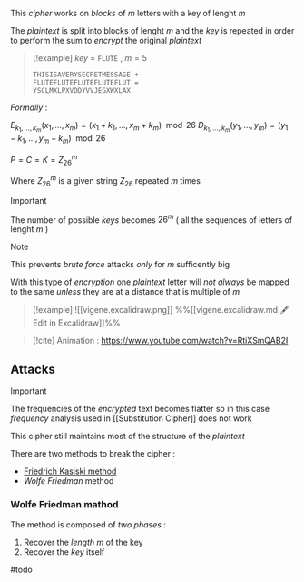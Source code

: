 This *cipher* works on *blocks* of $m$ letters with a key of lenght $m$ 

The *plaintext* is split into blocks of lenght $m$ and the *key* is repeated in order to perform the sum to *encrypt* the original *plaintext*

>[!example] 
>*key* = `FLUTE` , $m=5$
>```
>THISISAVERYSECRETMESSAGE +
>FLUTEFLUTEFLUTEFLUTEFLUT =
>YSCLMXLPXVDDYVVJEGXWXLAX
>```

*Formally* :

$E_{k_1, \dots, k_m}(x_1,\dots, x_m) = (x_1 + k_1, \dots, x_m + k_m) \mod{26}$
$D_{k_1, \dots, k_m}(y_1,\dots, y_m) = (y_1 - k_1, \dots, y_m - k_m) \mod{26}$

$P=C=K=Z^m_{26}$ 

Where $Z_{26}^m$ is a given string $Z_{26}$ repeated $m$ times  

>[!important] 
>The number of possible *keys* becomes $26^m$ ( all the sequences of letters of lenght $m$ ) 
>>[!note] 
>>This prevents *brute force* attacks *only* for $m$ sufficently big
>>

With this type of *encryption* one *plaintext* letter will *not always* be mapped to the same *unless* they are at a distance that is multiple of $m$ 

>[!example] 
>![[vigene.excalidraw.png]]
>%%[[vigene.excalidraw.md|🖋 Edit in Excalidraw]]%%

>[!cite] 
>Animation : https://www.youtube.com/watch?v=RtiXSmQAB2I
## Attacks

>[!important] 
>The frequencies of the *encrypted* text becomes flatter so in this case *frequency* analysis used in [[Substitution Cipher]] does not work 

This cipher still maintains most of the structure of the *plaintext*  

There are two methods to break the cipher : 
+ [Friedrich Kasiski method](https://en.wikipedia.org/wiki/Kasiski_examination)
+ *Wolfe Friedman* method 
### Wolfe Friedman mathod

The method is composed of *two phases* : 
1. Recover the *length* $m$ of the key
2. Recover the *key* itself

#todo
